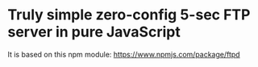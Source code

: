 # Truly simple zero-config 5-sec FTP server in pure JavaScript

It is based on this npm module: https://www.npmjs.com/package/ftpd

